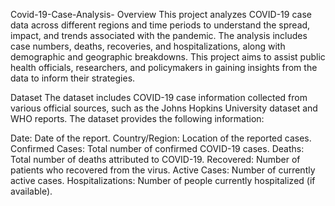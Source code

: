 Covid-19-Case-Analysis- Overview This project analyzes COVID-19 case data across different regions and time periods to understand the spread, impact, and trends associated with the pandemic. The analysis includes case numbers, deaths, recoveries, and hospitalizations, along with demographic and geographic breakdowns. This project aims to assist public health officials, researchers, and policymakers in gaining insights from the data to inform their strategies.

Dataset The dataset includes COVID-19 case information collected from various official sources, such as the Johns Hopkins University dataset and WHO reports. The dataset provides the following information:

Date: Date of the report. Country/Region: Location of the reported cases. Confirmed Cases: Total number of confirmed COVID-19 cases. Deaths: Total number of deaths attributed to COVID-19. Recovered: Number of patients who recovered from the virus. Active Cases: Number of currently active cases. Hospitalizations: Number of people currently hospitalized (if available).
